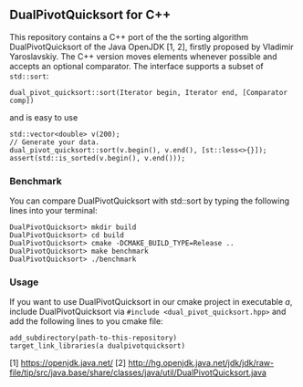 ## DualPivotQuicksort for C++

This repository contains a C++ port of the the sorting algorithm DualPivotQuicksort of the Java OpenJDK [1, 2], firstly proposed by Vladimir Yaroslavskiy. The C++ version moves elements whenever possible and accepts an optional comparator. The interface supports a subset of ```std::sort```:
```
dual_pivot_quicksort::sort(Iterator begin, Iterator end, [Comparator comp])
```
and is easy to use
```
std::vector<double> v(200);
// Generate your data.
dual_pivot_quicksort::sort(v.begin(), v.end(), [st::less<>{}]);
assert(std::is_sorted(v.begin(), v.end()));
```

### Benchmark

You can compare DualPivotQuicksort with std::sort by typing the following lines into your terminal:
```
DualPivotQuicksort> mkdir build
DualPivotQuicksort> cd build
DualPivotQuicksort> cmake -DCMAKE_BUILD_TYPE=Release ..
DualPivotQuicksort> make benchmark
DualPivotQuicksort> ./benchmark
```

### Usage
If you want to use DualPivotQuicksort in our cmake project in executable *a*, include DualPivotQuicksort via ```#include <dual_pivot_quicksort.hpp>``` and add the following lines to you cmake file:
```
add_subdirectory(path-to-this-repository)
target_link_libraries(a dualpivotquicksort)
```

[1] https://openjdk.java.net/
[2] http://hg.openjdk.java.net/jdk/jdk/raw-file/tip/src/java.base/share/classes/java/util/DualPivotQuicksort.java
